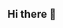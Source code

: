 ## Hi there 👋

<!--<h1 align="center">Hi 👋, I'm Riya Fathima</h1>
<h3 align="center">A passionate frontend developer from India</h3>

<p align="left"> <a href="https://github.com/ryo-ma/github-profile-trophy"><img src="https://github-profile-trophy.vercel.app/?username=riyaa-fathima" alt="riyaa-fathima" /></a> </p>

- 🔭 I’m currently working on **A mini project to practice Javascript and UI design**

- 🌱 I’m currently learning **HTML,CSS,Javascript,React,Git and GitHub**

- 🤝 I’m looking for help with **React best practices**

- 💬 Ask me about **HTML,CSS,Javascript,basic GIt and Github,React beginer topics**

- 📫 How to reach me **riyafathima9889@gmail.com**

<h3 align="left">Connect with me:</h3>
<p align="left">
<a href="https://linkedin.com/in/riya-fathima-ab8384367" target="blank"><img align="center" src="https://raw.githubusercontent.com/rahuldkjain/github-profile-readme-generator/master/src/images/icons/Social/linked-in-alt.svg" alt="riya-fathima-ab8384367" height="30" width="40" /></a>
<a href="https://instagram.com/riaaahh.h" target="blank"><img align="center" src="https://raw.githubusercontent.com/rahuldkjain/github-profile-readme-generator/master/src/images/icons/Social/instagram.svg" alt="riaaahh.h" height="30" width="40" /></a>
<a href="https://www.leetcode.com/riyafathima2005" target="blank"><img align="center" src="https://raw.githubusercontent.com/rahuldkjain/github-profile-readme-generator/master/src/images/icons/Social/leet-code.svg" alt="riyafathima2005" height="30" width="40" /></a>
</p>

<h3 align="left">Languages and Tools:</h3>
<p align="left"> <a href="https://www.w3schools.com/css/" target="_blank" rel="noreferrer"> <img src="https://raw.githubusercontent.com/devicons/devicon/master/icons/css3/css3-original-wordmark.svg" alt="css3" width="40" height="40"/> </a> <a href="https://www.w3.org/html/" target="_blank" rel="noreferrer"> <img src="https://raw.githubusercontent.com/devicons/devicon/master/icons/html5/html5-original-wordmark.svg" alt="html5" width="40" height="40"/> </a> <a href="https://developer.mozilla.org/en-US/docs/Web/JavaScript" target="_blank" rel="noreferrer"> <img src="https://raw.githubusercontent.com/devicons/devicon/master/icons/javascript/javascript-original.svg" alt="javascript" width="40" height="40"/> </a> <a href="https://nodejs.org" target="_blank" rel="noreferrer"> <img src="https://raw.githubusercontent.com/devicons/devicon/master/icons/nodejs/nodejs-original-wordmark.svg" alt="nodejs" width="40" height="40"/> </a> <a href="https://reactjs.org/" target="_blank" rel="noreferrer"> <img src="https://raw.githubusercontent.com/devicons/devicon/master/icons/react/react-original-wordmark.svg" alt="react" width="40" height="40"/> </a> </p>

<p><img align="left" src="https://github-readme-stats.vercel.app/api/top-langs?username=riyaa-fathima&show_icons=true&locale=en&layout=compact" alt="riyaa-fathima" /></p>

<p>&nbsp;<img align="center" src="https://github-readme-stats.vercel.app/api?username=riyaa-fathima&show_icons=true&locale=en" alt="riyaa-fathima" /></p>

<p><img align="center" src="https://github-readme-streak-stats.herokuapp.com/?user=riyaa-fathima&" alt="riyaa-fathima" /></p>

**riyaa-fathima/riyaa-fathima** is a ✨ _special_ ✨ repository because its `README.md` (this file) appears on your GitHub profile.

Here are some ideas to get you started:

- 🔭 I’m currently working on ...
- 🌱 I’m currently learning ...
- 👯 I’m looking to collaborate on ...
- 🤔 I’m looking for help with ...
- 💬 Ask me about ...
- 📫 How to reach me: ...
- 😄 Pronouns: ...
- ⚡ Fun fact: ...
-->
